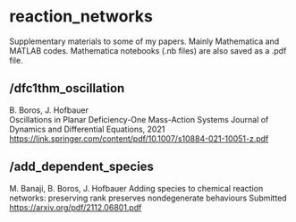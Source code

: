 # reaction_networks
Supplementary materials to some of my papers.
Mainly Mathematica and MATLAB codes.
Mathematica notebooks (.nb files) are also saved as a .pdf file.

## /dfc1thm_oscillation
B. Boros, J. Hofbauer  
Oscillations in Planar Deficiency-One Mass-Action Systems
Journal of Dynamics and Differential Equations, 2021
https://link.springer.com/content/pdf/10.1007/s10884-021-10051-z.pdf

## /add_dependent_species
M. Banaji, B. Boros, J. Hofbauer
Adding species to chemical reaction networks: preserving rank preserves nondegenerate behaviours
Submitted
https://arxiv.org/pdf/2112.06801.pdf
